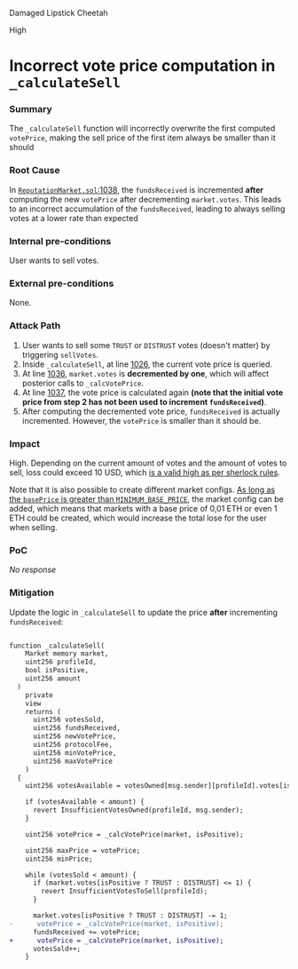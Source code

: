 Damaged Lipstick Cheetah

High

# Incorrect vote price computation in `_calculateSell`

### Summary

The `_calculateSell` function will incorrectly overwrite the first computed `votePrice`, making the sell price of the first item always be smaller than it should

### Root Cause

In [`ReputationMarket.sol`:1038](https://github.com/sherlock-audit/2024-11-ethos-network-ii/blob/main/ethos/packages/contracts/contracts/ReputationMarket.sol#L1038), the `fundsReceived` is incremented **after** computing the new `votePrice` after decrementing `market.votes`.  This leads to an incorrect accumulation of the `fundsReceived`, leading to always selling votes at a lower rate than expected

### Internal pre-conditions

User wants to sell votes.

### External pre-conditions

None.

### Attack Path

1. User wants to sell some `TRUST` or `DISTRUST` votes (doesn't matter) by triggering `sellVotes`.
2. Inside `_calculateSell`, at line [1026](https://github.com/sherlock-audit/2024-11-ethos-network-ii/blob/main/ethos/packages/contracts/contracts/ReputationMarket.sol#L1026), the current vote price is queried.
3. At line [1036](https://github.com/sherlock-audit/2024-11-ethos-network-ii/blob/main/ethos/packages/contracts/contracts/ReputationMarket.sol#L1036), `market.votes` is **decremented by one**, which will affect posterior calls to `_calcVotePrice`.
4. At line [1037](https://github.com/sherlock-audit/2024-11-ethos-network-ii/blob/main/ethos/packages/contracts/contracts/ReputationMarket.sol#L1036), the vote price is calculated again **(note that the initial vote price from step 2 has not been used to increment `fundsReceived`)**.
5. After computing the decremented vote price, `fundsReceived` is actually incremented. However, the `votePrice` is smaller than it should be.



### Impact

High. Depending on the current amount of votes and the amount of votes to sell, loss could exceed 10 USD, which [is a valid high as per sherlock rules](https://docs.sherlock.xyz/audits/judging/guidelines#iv.-how-to-identify-a-high-issue).

Note that it is also possible to create different market configs. [As long as the `basePrice` is greater than `MINIMUM_BASE_PRICE`](https://github.com/sherlock-audit/2024-11-ethos-network-ii/blob/main/ethos/packages/contracts/contracts/ReputationMarket.sol#L370), the market config can be added, which means that markets with a base price of 0,01 ETH or even 1 ETH could be created, which would increase the total lose for the user when selling.

### PoC

_No response_

### Mitigation

Update the logic in `_calculateSell` to update the price **after** incrementing `fundsReceived`:

```diff

function _calculateSell(
    Market memory market,
    uint256 profileId,
    bool isPositive,
    uint256 amount
  )
    private
    view
    returns (
      uint256 votesSold,
      uint256 fundsReceived,
      uint256 newVotePrice,
      uint256 protocolFee,
      uint256 minVotePrice,
      uint256 maxVotePrice
    )
  {
    uint256 votesAvailable = votesOwned[msg.sender][profileId].votes[isPositive ? TRUST : DISTRUST];

    if (votesAvailable < amount) {
      revert InsufficientVotesOwned(profileId, msg.sender);
    }

    uint256 votePrice = _calcVotePrice(market, isPositive);

    uint256 maxPrice = votePrice;
    uint256 minPrice;

    while (votesSold < amount) {
      if (market.votes[isPositive ? TRUST : DISTRUST] <= 1) {
        revert InsufficientVotesToSell(profileId);
      }

      market.votes[isPositive ? TRUST : DISTRUST] -= 1; 
-      votePrice = _calcVotePrice(market, isPositive); 
      fundsReceived += votePrice;
+      votePrice = _calcVotePrice(market, isPositive); 
      votesSold++;
    }
```